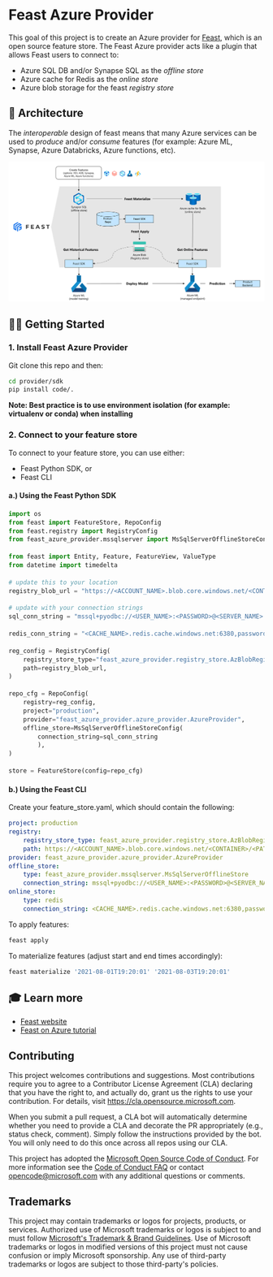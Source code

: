 # Feast Azure Provider

This goal of this project is to create an Azure provider for [Feast](http://feast.dev), which is an open source feature store. The Feast Azure provider acts like a plugin that allows Feast users to connect to:

- Azure SQL DB and/or Synapse SQL as the _offline store_
- Azure cache for Redis as the _online store_
- Azure blob storage for the feast _registry store_

## 📐 Architecture

The _interoperable_ design of feast means that many Azure services can be used to _produce_ and/or _consume_ features (for example: Azure ML, Synapse, Azure Databricks, Azure functions, etc).

![azure provider architecture](media/arch.png)

## 🐱‍👤 Getting Started

### 1. Install Feast Azure Provider

Git clone this repo and then:

```bash
cd provider/sdk
pip install code/.
```

**Note: Best practice is to use environment isolation (for example: virtualenv or conda) when installing**
 
### 2. Connect to your feature store

To connect to your feature store, you can use either:

- Feast Python SDK, or
- Feast CLI

#### a.) Using the Feast Python SDK

```python
import os
from feast import FeatureStore, RepoConfig
from feast.registry import RegistryConfig
from feast_azure_provider.mssqlserver import MsSqlServerOfflineStoreConfig, MsSqlServerSource

from feast import Entity, Feature, FeatureView, ValueType
from datetime import timedelta

# update this to your location
registry_blob_url = "https://<ACCOUNT_NAME>.blob.core.windows.net/<CONTAINER>/<PATH>/registry.db"

# update with your connection strings
sql_conn_string = "mssql+pyodbc://<USER_NAME>:<PASSWORD>@<SERVER_NAME>.database.windows.net:1433/<DB_NAME>?driver=ODBC+Driver+17+for+SQL+Server&autocommit=True"

redis_conn_string = "<CACHE_NAME>.redis.cache.windows.net:6380,password=<PASSWORD>,ssl=True"

reg_config = RegistryConfig(
    registry_store_type="feast_azure_provider.registry_store.AzBlobRegistryStore",
    path=registry_blob_url,
)

repo_cfg = RepoConfig(
    registry=reg_config,
    project="production",
    provider="feast_azure_provider.azure_provider.AzureProvider",
    offline_store=MsSqlServerOfflineStoreConfig(
        connection_string=sql_conn_string
        ),
)

store = FeatureStore(config=repo_cfg)
```

#### b.) Using the Feast CLI

Create your feature_store.yaml, which should contain the following:

```yaml
project: production
registry: 
    registry_store_type: feast_azure_provider.registry_store.AzBlobRegistryStore
    path: https://<ACCOUNT_NAME>.blob.core.windows.net/<CONTAINER>/<PATH>/registry.db
provider: feast_azure_provider.azure_provider.AzureProvider
offline_store:
    type: feast_azure_provider.mssqlserver.MsSqlServerOfflineStore
    connection_string: mssql+pyodbc://<USER_NAME>:<PASSWORD>@<SERVER_NAME>.database.windows.net:1433/<DB_NAME>?driver=ODBC+Driver+17+for+SQL+Server&autocommit=True
online_store:
    type: redis
    connection_string: <CACHE_NAME>.redis.cache.windows.net:6380,password=<PASSWORD>,ssl=True
```

To apply features:

```bash
feast apply
```

To materialize features (adjust start and end times accordingly):

```bash
feast materialize '2021-08-01T19:20:01' '2021-08-03T19:20:01'
```

## 🎓 Learn more

- [Feast website](http://feast.dev)
- [Feast on Azure tutorial](./docs/tutorial/README.md)

## Contributing

This project welcomes contributions and suggestions.  Most contributions require you to agree to a
Contributor License Agreement (CLA) declaring that you have the right to, and actually do, grant us
the rights to use your contribution. For details, visit https://cla.opensource.microsoft.com.

When you submit a pull request, a CLA bot will automatically determine whether you need to provide
a CLA and decorate the PR appropriately (e.g., status check, comment). Simply follow the instructions
provided by the bot. You will only need to do this once across all repos using our CLA.

This project has adopted the [Microsoft Open Source Code of Conduct](https://opensource.microsoft.com/codeofconduct/).
For more information see the [Code of Conduct FAQ](https://opensource.microsoft.com/codeofconduct/faq/) or
contact [opencode@microsoft.com](mailto:opencode@microsoft.com) with any additional questions or comments.

## Trademarks

This project may contain trademarks or logos for projects, products, or services. Authorized use of Microsoft 
trademarks or logos is subject to and must follow 
[Microsoft's Trademark & Brand Guidelines](https://www.microsoft.com/en-us/legal/intellectualproperty/trademarks/usage/general).
Use of Microsoft trademarks or logos in modified versions of this project must not cause confusion or imply Microsoft sponsorship.
Any use of third-party trademarks or logos are subject to those third-party's policies.
